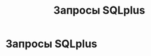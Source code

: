 ﻿---
layout: default
title: Запросы SQLplus
nav_order: 1
parent: Справочная информация
has_children: true
---

Запросы SQLplus
===============
